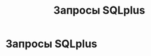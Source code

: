 ﻿---
layout: default
title: Запросы SQLplus
nav_order: 1
parent: Справочная информация
has_children: true
---

Запросы SQLplus
===============
